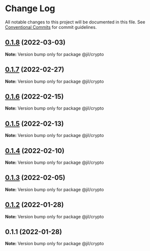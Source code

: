 # Change Log

All notable changes to this project will be documented in this file.
See [Conventional Commits](https://conventionalcommits.org) for commit guidelines.

## [0.1.8](https://github.com/jiljs/jil/compare/@jil/crypto@0.1.7...@jil/crypto@0.1.8) (2022-03-03)

**Note:** Version bump only for package @jil/crypto





## [0.1.7](https://github.com/jiljs/jil/compare/@jil/crypto@0.1.6...@jil/crypto@0.1.7) (2022-02-27)

**Note:** Version bump only for package @jil/crypto





## [0.1.6](https://github.com/jiljs/jil/compare/@jil/crypto@0.1.5...@jil/crypto@0.1.6) (2022-02-15)

**Note:** Version bump only for package @jil/crypto





## [0.1.5](https://github.com/jiljs/jil/compare/@jil/crypto@0.1.4...@jil/crypto@0.1.5) (2022-02-13)

**Note:** Version bump only for package @jil/crypto





## [0.1.4](https://github.com/jiljs/jil/compare/@jil/crypto@0.1.3...@jil/crypto@0.1.4) (2022-02-10)

**Note:** Version bump only for package @jil/crypto





## [0.1.3](https://github.com/jiljs/jil/compare/@jil/crypto@0.1.2...@jil/crypto@0.1.3) (2022-02-05)

**Note:** Version bump only for package @jil/crypto





## [0.1.2](https://github.com/jiljs/jil/compare/@jil/crypto@0.1.1...@jil/crypto@0.1.2) (2022-01-28)

**Note:** Version bump only for package @jil/crypto





## 0.1.1 (2022-01-28)

**Note:** Version bump only for package @jil/crypto
